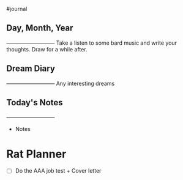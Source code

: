 #journal 

## Day, Month, Year
—————————
Take a listen to some bard music and write your thoughts. Draw for a while after.

## Dream Diary
—————————
Any interesting dreams

## Today's Notes
—————————
- Notes

# Rat Planner
- [ ] Do the AAA job test + Cover letter






